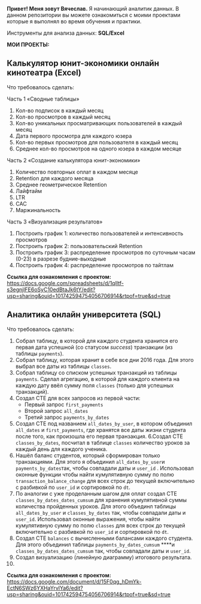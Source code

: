 
<strong>Привет! Меня зовут Вячеслав.</strong>
Я начинающий аналитик данных.
В данном репозитории вы можете ознакомиться с моими проектами которые я выполнял во время обучения и практики.

Инструменты для анализа данных: <strong>SQL/Excel</strong>

<strong>МОИ ПРОЕКТЫ:</strong>

<h2>Калькулятор юнит-экономики онлайн кинотеатра (Excel) </h2>

Что требовалось сделать:

Часть 1 «Сводные таблицы»

1. Кол-во подписок в каждый месяц
2. Кол-во просмотров в каждый месяц
3. Кол-во уникальных просматривающих пользователей в каждый месяц
4. Дата первого просмотра для каждого юзера
5. Кол-во первых просмотров для пользователя в каждый месяц
6. Среднее кол-во просмотров на одного юзера в каждом месяце

Часть 2 «Создание калькулятора юнит-экономики»

1. Количество повторных оплат в каждом месяце
2. Retention для каждого месяца
3. Среднее геометрическое Retention
4. Лайфтайм
5. LTR
6. CAC
7. Маржинальность

Часть 3 «Визуализация результатов»

1. Построить график 1: количество пользователей и интенсивность просмотров
2. Построить график 2: пользовательский Retention      
3. Построить график 3: распределение просмотров по суточным часам (0-23) в разрезе будние-выходные      
4. Построить график 4: распределение просмотров по тайтлам

<strong>Ссылка для ознакомления с проектом:</strong>
https://docs.google.com/spreadsheets/d/1qIltf-s3egnjlFE6oSyC10edBtaJk6tY/edit?usp=sharing&ouid=101742594754056706914&rtpof=true&sd=true


<h2>Аналитика онлайн университета (SQL)</h2>

Что требовалось сделать:
1. Собрал таблицу, в которой для каждого студента хранится его первая дата успешной (со статусом *success*) транзакции (из таблицы `payments`).     
2. Собрал таблицу, которая хранит в себе все дни 2016 года. Для этого выбрал все даты из таблицы `classes`.   
3. Собрал таблицу со списком успешных транзакций из таблицы `payments`. Сделал агрегацию, в которой для каждого клиента на каждую дату ввёл сумму поля `classes` (только для успешных транзакций).   
4. Создал СТЕ для всех запросов из первой части:
    - Первый запрос `first_payments`
    - Второй запрос `all_dates`
    - Третий запрос `payments_by_dates`
5. Создал СТЕ под названием `all_dates_by_user`, в котором объединил `all_dates` и `first_payments`, где хранятся все даты жизни студента после того, как произошла его первая транзакция. 
6.Создал CTE `classes_by_dates`, посчитал в таблице `classes` количество уроков за каждый день для каждого ученика.
7. Нашёл баланс студентов, который сформирован только транзакциями. Для этого я объединил `all_dates_by_user`и `payments_by_dates`так, чтобы совпадали даты и `user_id` . Использовал оконные функции чтобы найти кумулятивную сумму по полю `transaction_balance_change` для всех строк до текущей включительно с разбивкой по `user_id` и сортировкой по `dt`.     
8. По аналогии с уже проделанным шагом для оплат создал CTE `classes_by_dates_dates_cumsum` для хранения кумулятивной суммы количества пройденных уроков. 
Для этого объединл таблицы `all_dates_by_user` и `classes_by_dates` так, чтобы совпадали даты и `user_id`. Использовал оконные выражения, чтобы найти кумулятивную сумму по полю `classes` для всех строк до текущей включительно с разбивкой по `user_id` и сортировкой по `dt`.     
9. Создал CTE `balances` с вычисленными балансами каждого студента. Для этого объединил таблицы `payments_by_dates_cumsum` ****и `classes_by_dates_dates_cumsum` так, чтобы совпадали даты и `user_id`.             
10. Создал визуализацию (линейную диаграмму) итогового результата.
11. 
<strong>Ссылка для ознакомления с проектом:</strong>
https://docs.google.com/document/d/15F0qg_hDmYk-EctN6SWz6YXHaYrvlYa6/edit?usp=sharing&ouid=101742594754056706914&rtpof=true&sd=true
